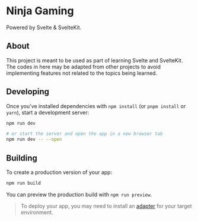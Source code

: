 # Ninja Gaming

Powered by Svelte & SvelteKit.

## About

This project is meant to be used as part of learning Svelte and SvelteKit. The codes in here may be adapted from other projects to avoid implementing features not related to the topics being learned.

## Developing

Once you've installed dependencies with `npm install` (or `pnpm install` or `yarn`), start a development server:

```bash
npm run dev

# or start the server and open the app in a new browser tab
npm run dev -- --open
```

## Building

To create a production version of your app:

```bash
npm run build
```

You can preview the production build with `npm run preview`.

> To deploy your app, you may need to install an [adapter](https://kit.svelte.dev/docs/adapters) for your target environment.
